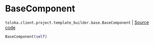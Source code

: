 # BaseComponent
`toloka.client.project.template_builder.base.BaseComponent` | [Source code](https://github.com/Toloka/toloka-kit/blob/v0.1.24/src/client/project/template_builder/base.py#L125)

```python
BaseComponent(self)
```


